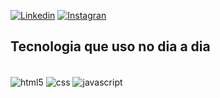 [![Linkedin](https://img.shields.io/badge/LinkedIn-0077B5?style=for-the-badge&logo=linkedin&logoColor=white)](https://www.linkedin.com/in/jo%C3%A3o-gabriel-8a6a91297?utm_source=share&utm_campaign=share_via&utm_content=profile&utm_medium=android_app )
[![Instagran](https://img.shields.io/badge/Instagram-E4405F?style=for-the-badge&logo=instagram&logoColor=white)](https://www.instagram.com/joaogabi_10?igsh=b2gyejA3NXNrdzJh )

## Tecnologia que uso no dia a dia

<div style="display: iline_block"><br>
    <img align="center" alt="html5" src="https://img.shields.io/badge/HTML-239120?style=for-the-badge&logo=html5&logoColor=white"> 
    <img align="center" alt="css" src="https://img.shields.io/badge/CSS-239120?&style=for-the-badge&logo=css3&logoColor=white"> 
    <img align="center" alt="javascript" src="https://img.shields.io/badge/JavaScript-F7DF1E?style=for-the-badge&logo=javascript&logoColor=black"> 
    <img align="center" alt="bootstrap" src="https://img.shields.io/badge/
